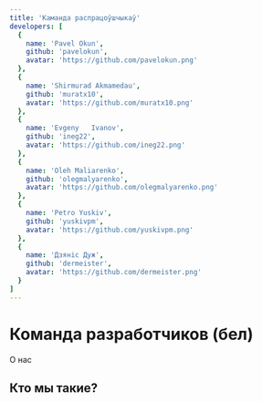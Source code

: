 ```yaml
---
title: 'Каманда распрацоўшчыкаў'
developers: [
  {
    name: 'Pavel Okun',
    github: 'pavelokun',
    avatar: 'https://github.com/pavelokun.png'
  },
  {
    name: 'Shirmurad Akmamedau',
    github: 'muratx10',
    avatar: 'https://github.com/muratx10.png'
  },
  {
    name: 'Evgeny	Ivanov',
    github: 'ineg22',
    avatar: 'https://github.com/ineg22.png'
  },
  {
    name: 'Oleh	Maliarenko',
    github: 'olegmalyarenko',
    avatar: 'https://github.com/olegmalyarenko.png'
  },
  {
    name: 'Petro Yuskiv',
    github: 'yuskivpm',
    avatar: 'https://github.com/yuskivpm.png'
  },
  {
    name: 'Дзянiс Дуж',
    github: 'dermeister',
    avatar: 'https://github.com/dermeister.png'
  }
]
---
```


# Команда разработчиков (бел)
О нас

## Кто мы такие?
